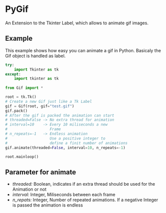 
# PyGif

An Extension to the Tkinter Label, which allows to animate gif images.


## Example

This example shows how easy you can animate a gif in Python. Basicaly the Gif object is handled as label.

```Python
try:
    import Tkinter as tk
except:
    import tkinter as tk
    
from Gif import * 

root = tk.Tk()
# Create a new Gif just like a Tk Label
gif = Gif(root, gif="test.gif")
gif.pack()
# After the gif is packed the animation can start
# threaded=False -> No extra thread for animation
# interval=10    -> Every 10 miliseconds a new 
#                   Frame
# n_repeats=-1   -> Endless animation
#                   Use a positive integer to 
#                   define a finit number of animations
gif.animate(threaded=False, interval=10, n_repeats=-1)

root.mainloop()
```

## Parameter for animate

- *threaded:* Boolean, indicates if an extra thread should be used for the Animation or not
- *interval:* Integer, Miliseconds between each frame
- *n_repats:* Integer, Number of repeated animations. If a negative Integer is passed the animation is endless
